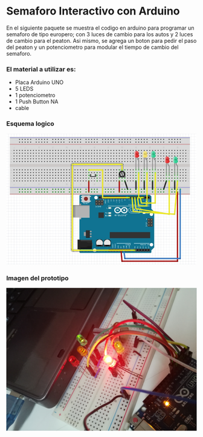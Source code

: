 # Semaforo Interactivo con Arduino
En el siguiente paquete se muestra el codigo en arduino para programar un semaforo de tipo europero; con 3 luces de cambio
para los autos y 2 luces de cambio para el peaton. Asi mismo, se agrega un boton para pedir el paso del peaton y un potenciometro
para modular el tiempo de cambio del semaforo.
### El material a utilizar es:
* Placa Arduino UNO
* 5 LEDS
* 1 potenciometro
* 1 Push Button NA
* cable

### Esquema logico
![imagen](https://github.com/FranciscoMan/Semaforo/blob/master/esquema.jpg "Esquema de conexiones")

### Imagen del prototipo
![imagen](https://github.com/FranciscoMan/Semaforo/blob/master/semaforo.jpg "prototipo")

